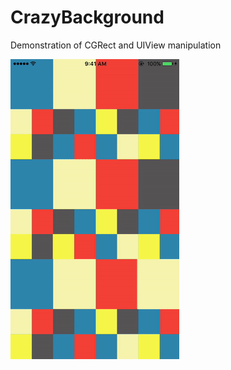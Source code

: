 # CrazyBackground

Demonstration of CGRect and UIView manipulation

![alt tag](https://github.com/ClaireDavis/CrazyBackground/blob/master/Drawing/Assets.xcassets/giphy.dataset/giphy.gif)
